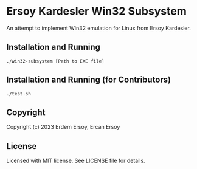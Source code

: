 # Ersoy Kardesler Win32 Subsystem
An attempt to implement Win32 emulation for Linux from Ersoy Kardesler.

## Installation and Running
    ./win32-subsystem [Path to EXE file]

## Installation and Running (for Contributors)
    ./test.sh

## Copyright
Copyright (c) 2023 Erdem Ersoy, Ercan Ersoy

## License
Licensed with MIT license. See LICENSE file for details.
